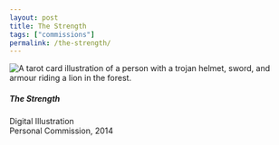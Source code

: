 ```yaml
---
layout: post
title: The Strength
tags: ["commissions"]
permalink: /the-strength/
---
```



![A tarot card illustration of a person with a trojan helmet, sword, and armour riding a lion in the forest.](http://danaamundsen.site44.com/images/portfolio/commissions/tarot.png "Pip and Maus")

##### The Strength

Digital Illustration  
Personal Commission, 2014

